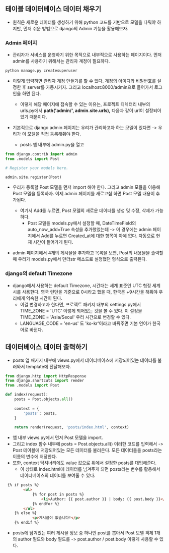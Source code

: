## 테이블 데이터베이스 데이터 채우기
- 원칙은 새로운 데이터를 생성하기 위해 python 코드를 기반으로 모델을 다뤄야 하지만, 먼저 쉬운 방법으로 django의 Admin 기능을 활용해보자.


### Admin 페이지
- 관리자가 서비스를 운영하기 위한 목적으로 내부적으로 사용하는 페이지이다. 먼저 admin를 사용하기 위해서는 관리자 계정이 필요하다.
```python
python manage.py createsuperuser
```

- 이렇게 입력하면 관리자 계정 만들기를 할 수 있다. 계정의 아이디와 비밀번호를 설정한 후 server를 가동시키자. 그리고 localhost:8000/admin으로 들어가서 로그인을 하면 된다.
  - 이렇게 해당 페이지에 접속할 수 있는 이유는, 프로젝트 디렉터리 내부의 urls.py에서 **path('admin/', admin.site.urls),** 다음과 같이 url이 설정되어 있기 때문이다.

- 기본적으로 django admin 페이지는 우리가 관리하고자 하는 모델이 있다면 -> 우리가 이 모델을 직접 등록해줘야 한다.
  - posts 앱 내부에 admin.py을 열고 

```python
from django.contrib import admin
from .models import Post

# Register your models here.

admin.site.register(Post)
```

- 우리가 등록할 Post 모델을 먼저 import 해야 한다. 그리고 admin 모듈을 이용해 Post 모델을 등록하자. 이제 admin 페이지를 새로고침 하면 Post 모델 내용이 추가된다.
  - 여기서 Add를 누르면, Post 모델의 새로운 데이터를 생성 및 수정, 삭제가 가능하다.
    - Post 모델을 models.py에서 설정할 때, DateTimeField의 auto_now_add=True 속성을 추가했었는데 -> 이 경우에는 admin 페이지에서 Add를 누르면 Created_at에 대한 항목이 아예 없다. 자동으로 현재 시간이 들어가게 된다.


- admin 페이지에서 4개의 게시물을 추가하고 목록을 보면, Post의 내용물을 출력할 때 우리가 models.py에서 던더str 메소드로 설정했던 형식으로 출력된다. 


### django의 default Timezone
- django에서 사용하는 default Timezone, 시간대는 세계 표준인 UTC 협정 세계시를 사용한다. 영국 런던을 기준으로 0시라고 했을 때, 한국은 +9시간을 해줘야 우리에게 익숙한 시간이 된다.
  - 이걸 변경하고자 한다면, 프로젝트 패키지 내부의 settings.py에서 TIME_ZONE = 'UTC' 이렇게 되어있는 것을 볼 수 있다. 이 설정을 TIME_ZONE = 'Asia/Seoul' 우리 시간으로 변경할 수 있다.
  - LANGUAGE_CODE = 'en-us' 도 'ko-kr'이라고 바꿔주면 기본 언어가 한국어로 바뀐다.


## 데이터베이스 데이터 출력하기
- posts 앱 패키지 내부에 views.py에서 데이터베이스에 저장되어있는 데이터를 불러와서 template에 전달해보자.

```python
from django.http import HttpResponse
from django.shortcuts import render
from .models import Post

def index(request):
    posts = Post.objects.all()
    
    context = {
        'posts': posts,
    }
    
    return render(request, 'posts/index.html', context)    
```


- 앱 내부 views.py에서 먼저 Post 모델을 import.
- 그리고 index 함수 내부에 posts = Post.objects.all() 이러한 코드를 입력해서 -> Post 테이블에 저장되어있는 모든 데이터를 불러온다. 모든 데이터들을 posts라는 이름의 변수에 저장한다.
- 또한, context 딕셔너리에도 value 값으로 위에서 설정한 posts를 대입해준다.
  - 이 상태로 index.html에 데이터를 넘겨주게 되면 posts라는 변수를 활용해서 데이터베이스의 데이터를 보여줄 수 있다.

```html
 {% if posts %}
        <ul>
            {% for post in posts %}
                <li>Author: {{ post.author }} | body: {{ post.body }}</li>
            {% endfor %}
        </ul>        
    {% else %}
            <p>게시글이 없습니다!</p>
    {% endif %}
```

- posts에 담겨있는 여러 게시물 정보 중 하나인 post를 뽑아서 Post 모델 객체 1개의 author 필드와 body 필드를 -> post.author / post.body 이렇게 사용할 수 있다.
    
    
